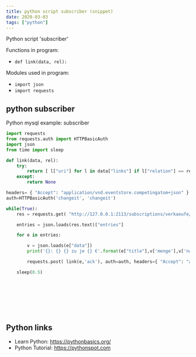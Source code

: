 ```yaml
---
title: python script subscriber (snippet)
date: 2020-03-03
tags: ["python"]
---
```

Python script 'subscriber'

Functions in program: 
* `def link(data, rel):`

Modules used in program: 
* `import json`
* `import requests`

## python subscriber

Python mysql example: subscriber

```python
import requests
from requests.auth import HTTPBasicAuth
import json
from time import sleep

def link(data, rel):
    try:
        return [ l["uri"] for l in data["links"] if l["relation"] == rel][0]
    except:
        return None

headers= { "Accept": "application/vnd.eventstore.competingatom+json" }
auth=HTTPBasicAuth('changeit', 'changeit')

while(True):
    res = requests.get( "http://127.0.0.1:2113/subscriptions/verkaeufe/lager?embed=body", auth=auth, headers=headers)

    entries = json.loads(res.text)["entries"]

    for e in entries:

        v = json.loads(e["data"])
        print('{}: {} {} zu je {} €'.format(e["title"],v['menge'],v['name'], v['preis']))

        requests.post( link(e,'ack'), auth=auth, headers={ "Accept": "application/json" })

    sleep(0.5)

  
        
        
   




```

## Python links

- Learn Python: https://pythonbasics.org/
- Python Tutorial: https://pythonspot.com
